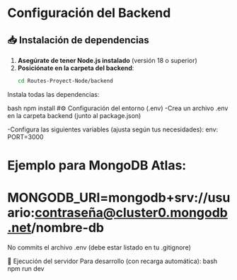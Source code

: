# Configuración del Backend

## 📥 Instalación de dependencias

1. **Asegúrate de tener Node.js instalado** (versión 18 o superior)
2. **Posiciónate en la carpeta del backend**:
   ```bash
   cd Routes-Proyect-Node/backend
Instala todas las dependencias:

bash
npm install
#⚙️ Configuración del entorno (.env)
-Crea un archivo .env en la carpeta backend (junto al package.json)

-Configura las siguientes variables (ajusta según tus necesidades):
   env:
   PORT=3000
   # Ejemplo para MongoDB Atlas:
   # MONGODB_URI=mongodb+srv://usuario:contraseña@cluster0.mongodb.net/nombre-db
No commits el archivo .env (debe estar listado en tu .gitignore)

🚀 Ejecución del servidor
Para desarrollo (con recarga automática):
bash
npm run dev
